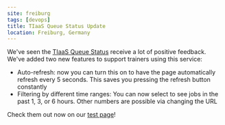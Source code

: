 ```yaml
---
site: freiburg
tags: [devops]
title: TIaaS Queue Status Update
location: Freiburg, Germany
---
```


We've seen the [TIaaS Queue Status](https://galaxyproject.eu/tiaas) receive a lot of positive feedback. We've added two new features to support trainers using this service:

- Auto-refresh: now you can turn this on to have the page automatically refresh every 5 seconds. This saves you pressing the refresh button constantly
- Filtering by different time ranges: You can now select to see jobs in the past 1, 3, or 6 hours. Other numbers are possible via changing the URL

Check them out now on our [test page](https://usegalaxy.eu/join-training/test/status)!
